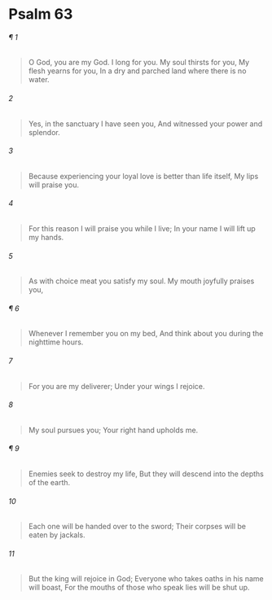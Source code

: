 # Psalm 63
###### ¶ 1
> O God, you are my God. I long for you.
> My soul thirsts for you,
> My flesh yearns for you,
> In a dry and parched land where there is no water.
###### 2
> Yes, in the sanctuary I have seen you,
> And witnessed your power and splendor.
###### 3
> Because experiencing your loyal love is better than life itself,
> My lips will praise you.
###### 4
> For this reason I will praise you while I live;
> In your name I will lift up my hands.
###### 5
> As with choice meat you satisfy my soul.
> My mouth joyfully praises you,
###### ¶ 6
> Whenever I remember you on my bed,
> And think about you during the nighttime hours.
###### 7
> For you are my deliverer;
> Under your wings I rejoice.
###### 8
> My soul pursues you;
> Your right hand upholds me.
###### ¶ 9
> Enemies seek to destroy my life,
> But they will descend into the depths of the earth.
###### 10
> Each one will be handed over to the sword;
> Their corpses will be eaten by jackals.
###### 11
> But the king will rejoice in God;
> Everyone who takes oaths in his name will boast,
> For the mouths of those who speak lies will be shut up.
